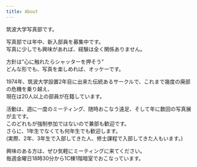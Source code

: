 ```yaml
---
title: About
---
```

筑波大学写真部です。  

写真部では年中、新入部員を募集中です。  
写真に少しでも興味があれば、経験は全く関係ありません。

方針は”心に触れたらシャッターを押そう”  
どんな形でも、写真を楽しめれば、オッケーです。

1974年、筑波大学設置2年目に出来た伝統あるサークルで、これまで幾度の廃部の危機を乗り越え、  
現在は20人以上の部員が在籍しています。

活動は、週に一度のミーティング、随時おこなう遠足、そして年に数回の写真展が主です。  
このどれもが強制参加ではないので兼部も歓迎です。  
さらに、1年生でなくても何年生でも歓迎します。  
(実際、2年、3年生で入部してきた人、修士課程で入部してきた人もいます。)

興味のある方は、ぜひ気軽にミーティングに来てください。  
毎週金曜日18時30分から1C棟1階暗室でおこなっています。